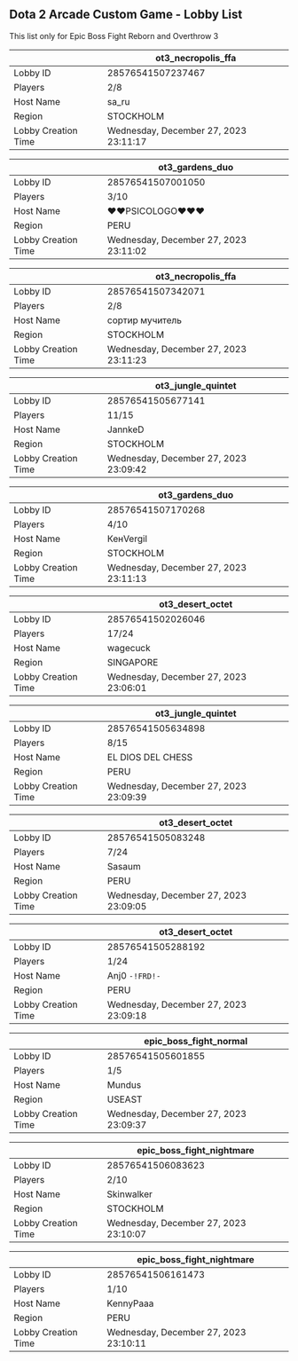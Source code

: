 ## Dota 2 Arcade Custom Game - Lobby List

This list only for Epic Boss Fight Reborn and Overthrow 3

|  | ot3_necropolis_ffa |
| ------ | ------ |
| Lobby ID | 28576541507237467 |
| Players | 2/8 |
| Host Name | sa_ru |
| Region | STOCKHOLM |
| Lobby Creation Time | Wednesday, December 27, 2023 23:11:17 |


|  | ot3_gardens_duo |
| ------ | ------ |
| Lobby ID | 28576541507001050 |
| Players | 3/10 |
| Host Name | ♥♥PSICOLOGO♥♥♥ |
| Region | PERU |
| Lobby Creation Time | Wednesday, December 27, 2023 23:11:02 |


|  | ot3_necropolis_ffa |
| ------ | ------ |
| Lobby ID | 28576541507342071 |
| Players | 2/8 |
| Host Name | сортир мучитель |
| Region | STOCKHOLM |
| Lobby Creation Time | Wednesday, December 27, 2023 23:11:23 |


|  | ot3_jungle_quintet |
| ------ | ------ |
| Lobby ID | 28576541505677141 |
| Players | 11/15 |
| Host Name | JannkeD |
| Region | STOCKHOLM |
| Lobby Creation Time | Wednesday, December 27, 2023 23:09:42 |


|  | ot3_gardens_duo |
| ------ | ------ |
| Lobby ID | 28576541507170268 |
| Players | 4/10 |
| Host Name | КенVergil |
| Region | STOCKHOLM |
| Lobby Creation Time | Wednesday, December 27, 2023 23:11:13 |


|  | ot3_desert_octet |
| ------ | ------ |
| Lobby ID | 28576541502026046 |
| Players | 17/24 |
| Host Name | wagecuck |
| Region | SINGAPORE |
| Lobby Creation Time | Wednesday, December 27, 2023 23:06:01 |


|  | ot3_jungle_quintet |
| ------ | ------ |
| Lobby ID | 28576541505634898 |
| Players | 8/15 |
| Host Name | EL DIOS DEL CHESS |
| Region | PERU |
| Lobby Creation Time | Wednesday, December 27, 2023 23:09:39 |


|  | ot3_desert_octet |
| ------ | ------ |
| Lobby ID | 28576541505083248 |
| Players | 7/24 |
| Host Name | Sasaum |
| Region | PERU |
| Lobby Creation Time | Wednesday, December 27, 2023 23:09:05 |


|  | ot3_desert_octet |
| ------ | ------ |
| Lobby ID | 28576541505288192 |
| Players | 1/24 |
| Host Name | Anj0 `-!FRD!-` |
| Region | PERU |
| Lobby Creation Time | Wednesday, December 27, 2023 23:09:18 |


|  | epic_boss_fight_normal |
| ------ | ------ |
| Lobby ID | 28576541505601855 |
| Players | 1/5 |
| Host Name | Mundus |
| Region | USEAST |
| Lobby Creation Time | Wednesday, December 27, 2023 23:09:37 |


|  | epic_boss_fight_nightmare |
| ------ | ------ |
| Lobby ID | 28576541506083623 |
| Players | 2/10 |
| Host Name | Skinwalker |
| Region | STOCKHOLM |
| Lobby Creation Time | Wednesday, December 27, 2023 23:10:07 |


|  | epic_boss_fight_nightmare |
| ------ | ------ |
| Lobby ID | 28576541506161473 |
| Players | 1/10 |
| Host Name | KennyPaaa |
| Region | PERU |
| Lobby Creation Time | Wednesday, December 27, 2023 23:10:11 |


